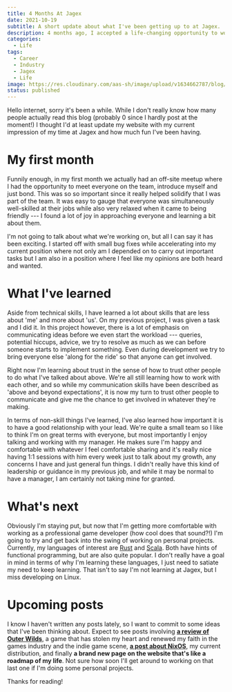 ```yaml
---
title: 4 Months At Jagex
date: 2021-10-19
subtitle: A short update about what I've been getting up to at Jagex.
description: 4 months ago, I accepted a life-changing opportunity to work for Jagex, a studio I've aspired to work for since I played RuneScape when I was younger. I thought I'd update my blog since it has been a while.
categories: 
  - Life
tags: 
  - Career
  - Industry
  - Jagex
  - Life
image: https://res.cloudinary.com/aas-sh/image/upload/v1634662787/blog/2021/10/48375354_01_00_lvntr8.png
status: published
---
```


Hello internet, sorry it's been a while. While I don't really know how many people actually read this blog (probably 0 since I hardly post at the moment!) I thought I'd at least update my website with my current impression of my time at Jagex and how much fun I've been having.

# My first month

Funnily enough, in my first month we actually had an off-site meetup where I had the opportunity to meet everyone on the team, introduce myself and just bond. This was so so important since it really helped solidify that I was part of the team. It was easy to gauge that everyone was simultaneously well-skilled at their jobs while also very relaxed when it came to being friendly --- I found a lot of joy in approaching everyone and learning a bit about them.

I'm not going to talk about what we're working on, but all I can say it has been exciting. I started off with small bug fixes while accelerating into my current position where not only am I depended on to carry out important tasks but I am also in a position where I feel like my opinions are both heard and wanted.

# What I've learned

Aside from technical skills, I have learned a lot about skills that are less about 'me' and more about 'us'. On my previous project, I was given a task and I did it. In this project however, there is a lot of emphasis on communicating ideas before we even start the workload --- queries, potential hiccups, advice, we try to resolve as much as we can before someone starts to implement something. Even during development we try to bring everyone else 'along for the ride' so that anyone can get involved.

Right now I'm learning about trust in the sense of how to trust other people to do what I've talked about above. We're all still learning how to work with each other, and so while my communication skills have been described as 'above and beyond expectations', it is now my turn to trust other people to communicate and give me the chance to get involved in whatever they're making.

In terms of non-skill things I've learned, I've also learned how important it is to have a good relationship with your lead. We're quite a small team so I like to think I'm on great terms with everyone, but most importantly I enjoy talking and working with my manager. He makes sure I'm happy and comfortable with whatever I feel comfortable sharing and it's really nice having 1:1 sessions with him every week just to talk about my growth, any concerns I have and just general fun things. I didn't really have this kind of leadership or guidance in my previous job, and while it may be normal to have a manager, I am certainly not taking mine for granted.

# What's next

Obviously I'm staying put, but now that I'm getting more comfortable with working as a professional game developer (how cool does that sound?!) I'm going to try and get back into the swing of working on personal projects. Currently, my languages of interest are [Rust](https://www.rust-lang.org/) and [Scala](https://scala-lang.org/). Both have hints of functional programming, but are also quite popular. I don't really have a goal in mind in terms of why I'm learning these languages, I just need to satiate my need to keep learning. That isn't to say I'm not learning at Jagex, but I miss developing on Linux.

# Upcoming posts

I know I haven't written any posts lately, so I want to commit to some ideas that I've been thinking about. Expect to see posts involving **[a review of Outer Wilds](https://store.steampowered.com/app/753640/Outer_Wilds/)**, a game that has stolen my heart and renewed my faith in the games industry and the indie game scene, **[a post about NixOS](https://nixos.org/)**, my current distribution, and finally **a brand new page on the website that's like a roadmap of my life**. Not sure how soon I'll get around to working on that last one if I'm doing some personal projects.

Thanks for reading!
